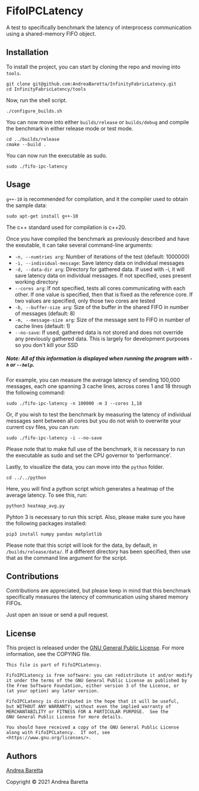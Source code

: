 # FifoIPCLatency

<!-- [![GitHub license](https://img.shields.io/github/license/mashape/apistatus.svg?style=flat-square)](http://goldsborough.mit-license.org) -->

A test to specifically benchmark the latency of interprocess communication using a shared-memory FIFO object. 

## Installation

To install the project, you can start by cloning the repo and moving into ```tools```.

```shell
git clone git@github.com:AndreaBaretta/InfinityFabricLatency.git
cd InfinityFabricLatency/tools
```

Now, run the shell script.

```shell
./configure_builds.sh
```

You can now move into either `builds/release` or `builds/debug` and compile the benchmark in either release mode or test mode.

```shell
cd ../builds/release
cmake --build .
```

You can now run the executable as sudo.

```shell
sudo ./fifo-ipc-latency
```

## Usage

`g++-10` is recommended for compilation, and it the compiler used to obtain the sample data:
```shell
sudo apt-get install g++-10
```

The c++ standard used for compilation is c++20.

Once you have compiled the benchmark as previously described and have the exeutable, it can take several command-line arguments:

* `-n, --numtries arg`: Number of iterations of the test (default: 1000000)
* `-i, --individual-message`: Save latency data on individual messages
* `-d, --data-dir arg`: Directory for gathered data. If used with -i, it will save latency data on individual messages. If not specified, uses present working directory
* `--cores arg`: If not specified, tests all cores communicating with each other. If one value is specified, then that is fixed as the reference core. If two values are specified, only those two cores are tested
* `-b, --buffer-size arg`: Size of the buffer in the shared FIFO in number of messages (default: 8)
* `-m, --message-size arg`: Size of the message sent to FIFO in number of cache lines (default: 1)
* `--no-save`: If used, gathered data is not stored and does not override any previously gathered data. This is largely for development purposes so you don't kill your SSD

##### Note: All of this information is displayed when running the program with `-h` or `--help`.

For example, you can measure the average latency of sending 100,000 messages, each one spanning 3 cache lines, across cores 1 and 18 through the following command:

```shell
sudo ./fifo-ipc-latency -n 100000 -m 3 --cores 1,18
```

Or, if you wish to test the benchmark by measuring the latency of individual messages sent between all cores but you do not wish to overwrite your current csv files, you can run:

```shell
sudo ./fifo-ipc-latency -i --no-save
```

Please note that to make full use of the benchmark, it is necessary to run the executable as sudo and set the CPU governor to 'performance'.

Lastly, to visualize the data, you can move into the `python` folder.

```shell
cd ../../python
```

Here, you will find a python script which generates a heatmap of the average latency. To see this, run:

```shell
python3 heatmap_avg.py
```

Pyhton 3 is necessary to run this script. Also, please make sure you have the following packages installed:

```shell
pip3 install numpy pandas matplotlib
```

Please note that this script will look for the data, by default, in `/builds/release/data/`. If a different directory has been specified, then use that as the command line argument for the script.

## Contributions

Contributions are appreciated, but please keep in mind that this benchmark specifically measures the latency of communication using shared memory FIFOs.

Just open an issue or send a pull request.

<!-- ## [License](http://goldsborough.mit-license.org) -->
## License

This project is released under the [GNU General Public License](https://www.gnu.org/licenses/gpl-3.0.en.html). For more information, see the COPYING file.

    This file is part of FifoIPCLatency.

    FifoIPCLatency is free software: you can redistribute it and/or modify
    it under the terms of the GNU General Public License as published by
    the Free Software Foundation, either version 3 of the License, or
    (at your option) any later version.

    FifoIPCLatency is distributed in the hope that it will be useful,
    but WITHOUT ANY WARRANTY; without even the implied warranty of
    MERCHANTABILITY or FITNESS FOR A PARTICULAR PURPOSE.  See the
    GNU General Public License for more details.

    You should have received a copy of the GNU General Public License
    along with FifoIPCLatency.  If not, see <https://www.gnu.org/licenses/>.

## Authors

[Andrea Baretta](https://github.com/AndreaBaretta)

Copyright © 2021 Andrea Baretta